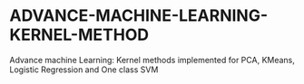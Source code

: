 # ADVANCE-MACHINE-LEARNING-KERNEL-METHOD
Advance machine Learning: Kernel methods implemented for PCA, KMeans, Logistic Regression and One class SVM
